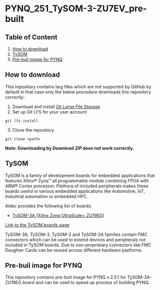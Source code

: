 # PYNQ_251_TySOM-3-ZU7EV_pre-built

## Table of Content
1. [How to download](#how_to_download)
2. [TySOM](#tysom_main)
3. [Pre-buil image for PYNQ](#pre_built_image)

<a name="how_to_download"/>

## How to download
This repository contains larg files which are not supported by GitHub by default in that case only the below procedure downloads this repository correctly:
1. Download and install [Git Large File Storage](https://git-lfs.github.com/).
2. Set up Git LFS for your user account.
```
git lfs install
```
3. Clone the repository.
```
git clone <path>
```

**Note: Downloading by _Download ZIP_ does not work correctly.**

<a name="tysom_main"/>

## TySOM

TySOM is a family of development boards for embedded applications that features Xilinx® Zynq™ all programmable module combining FPGA with ARM® Cortex processor. Plethora of included peripherals makes these boards useful in various embedded applications like Automotive, IoT, Industrial automation or embedded HPC.

Aldec provides the following list of boards:
-	[TySOM-3A (Xilinx Zynq UltraScale+ ZU19EG)](https://www.aldec.com/en/products/emulation/tysom_boards/zynq_ultrascale_mpsoc_boards/tysom_3a)

[Link to the TySOM boards page](https://www.aldec.com/en/products/emulation/tysom_boards)

TySOM-3A, TySOM-3, TySOM-2 and TySOM-2A families contain FMC connectors which can be used to extend devices and peripherals not included in TySOM boards. Due to non-proprietary connectors like FMC Daughter Cards can be reused across different hardware platforms.

<a name="pre_built_image"/>

## Pre-buil image for PYNQ

This repository contains pre-buit image for PYNQ v.2.5.1 for TySOM-3A-ZU19EG board and can be used to speed up process of building PYNQ.
